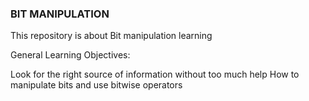 ### BIT MANIPULATION

This repository is about Bit manipulation learning

General Learning Objectives:

Look for the right source of information without too much help
How to manipulate bits and use bitwise operators
